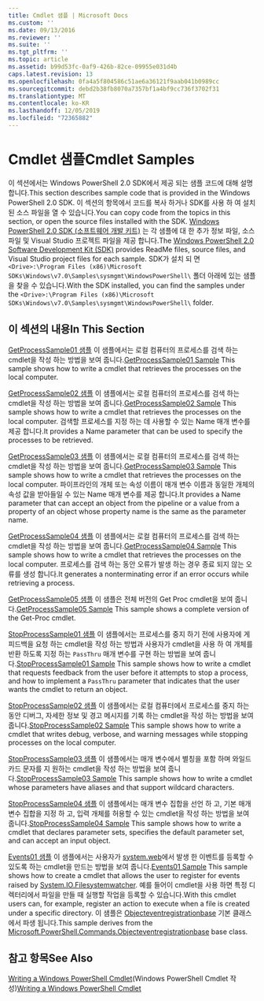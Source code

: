 ```yaml
---
title: Cmdlet 샘플 | Microsoft Docs
ms.custom: ''
ms.date: 09/13/2016
ms.reviewer: ''
ms.suite: ''
ms.tgt_pltfrm: ''
ms.topic: article
ms.assetid: b99d53fc-0af9-426b-82ce-09955e031d4b
caps.latest.revision: 13
ms.openlocfilehash: 0fa4a5f804586c51ae6a36121f9aab041b0989cc
ms.sourcegitcommit: debd2b38fb8070a7357bf1a4bf9cc736f3702f31
ms.translationtype: MT
ms.contentlocale: ko-KR
ms.lasthandoff: 12/05/2019
ms.locfileid: "72365882"
---
```

# <a name="cmdlet-samples"></a><span data-ttu-id="0ee79-102">Cmdlet 샘플</span><span class="sxs-lookup"><span data-stu-id="0ee79-102">Cmdlet Samples</span></span>

<span data-ttu-id="0ee79-103">이 섹션에서는 Windows PowerShell 2.0 SDK에서 제공 되는 샘플 코드에 대해 설명 합니다.</span><span class="sxs-lookup"><span data-stu-id="0ee79-103">This section describes sample code that is provided in the Windows PowerShell 2.0 SDK.</span></span> <span data-ttu-id="0ee79-104">이 섹션의 항목에서 코드를 복사 하거나 SDK를 사용 하 여 설치 된 소스 파일을 열 수 있습니다.</span><span class="sxs-lookup"><span data-stu-id="0ee79-104">You can copy code from the topics in this section, or open the source files installed with the SDK.</span></span> <span data-ttu-id="0ee79-105">[Windows PowerShell 2.0 SDK (소프트웨어 개발 키트)](https://www.microsoft.com/en-us/download/details.aspx?id=2560) 는 각 샘플에 대 한 추가 정보 파일, 소스 파일 및 Visual Studio 프로젝트 파일을 제공 합니다.</span><span class="sxs-lookup"><span data-stu-id="0ee79-105">The [Windows PowerShell 2.0 Software Development Kit (SDK)](https://www.microsoft.com/en-us/download/details.aspx?id=2560) provides ReadMe files, source files, and Visual Studio project files for each sample.</span></span> <span data-ttu-id="0ee79-106">SDK가 설치 되 면 `<Drive>:\Program Files (x86)\Microsoft SDKs\Windows\v7.0\Samples\sysmgmt\WindowsPowerShell\` 폴더 아래에 있는 샘플을 찾을 수 있습니다.</span><span class="sxs-lookup"><span data-stu-id="0ee79-106">With the SDK installed, you can find the samples under the `<Drive>:\Program Files (x86)\Microsoft SDKs\Windows\v7.0\Samples\sysmgmt\WindowsPowerShell\` folder.</span></span>

## <a name="in-this-section"></a><span data-ttu-id="0ee79-107">이 섹션의 내용</span><span class="sxs-lookup"><span data-stu-id="0ee79-107">In This Section</span></span>

<span data-ttu-id="0ee79-108">[GetProcessSample01 샘플](./getprocesssample01-sample.md) 이 샘플에서는 로컬 컴퓨터의 프로세스를 검색 하는 cmdlet을 작성 하는 방법을 보여 줍니다.</span><span class="sxs-lookup"><span data-stu-id="0ee79-108">[GetProcessSample01 Sample](./getprocesssample01-sample.md) This sample shows how to write a cmdlet that retrieves the processes on the local computer.</span></span>

<span data-ttu-id="0ee79-109">[GetProcessSample02 샘플](./getprocesssample02-sample.md) 이 샘플에서는 로컬 컴퓨터의 프로세스를 검색 하는 cmdlet을 작성 하는 방법을 보여 줍니다.</span><span class="sxs-lookup"><span data-stu-id="0ee79-109">[GetProcessSample02 Sample](./getprocesssample02-sample.md) This sample shows how to write a cmdlet that retrieves the processes on the local computer.</span></span> <span data-ttu-id="0ee79-110">검색할 프로세스를 지정 하는 데 사용할 수 있는 Name 매개 변수를 제공 합니다.</span><span class="sxs-lookup"><span data-stu-id="0ee79-110">It provides a Name parameter that can be used to specify the processes to be retrieved.</span></span>

<span data-ttu-id="0ee79-111">[GetProcessSample03 샘플](./getprocesssample03-sample.md) 이 샘플에서는 로컬 컴퓨터의 프로세스를 검색 하는 cmdlet을 작성 하는 방법을 보여 줍니다.</span><span class="sxs-lookup"><span data-stu-id="0ee79-111">[GetProcessSample03 Sample](./getprocesssample03-sample.md) This sample shows how to write a cmdlet that retrieves the processes on the local computer.</span></span> <span data-ttu-id="0ee79-112">파이프라인의 개체 또는 속성 이름이 매개 변수 이름과 동일한 개체의 속성 값을 받아들일 수 있는 Name 매개 변수를 제공 합니다.</span><span class="sxs-lookup"><span data-stu-id="0ee79-112">It provides a Name parameter that can accept an object from the pipeline or a value from a property of an object whose property name is the same as the parameter name.</span></span>

<span data-ttu-id="0ee79-113">[GetProcessSample04 샘플](./getprocesssample04-sample.md) 이 샘플에서는 로컬 컴퓨터의 프로세스를 검색 하는 cmdlet을 작성 하는 방법을 보여 줍니다.</span><span class="sxs-lookup"><span data-stu-id="0ee79-113">[GetProcessSample04 Sample](./getprocesssample04-sample.md) This sample shows how to write a cmdlet that retrieves the processes on the local computer.</span></span> <span data-ttu-id="0ee79-114">프로세스를 검색 하는 동안 오류가 발생 하는 경우 종료 되지 않는 오류를 생성 합니다.</span><span class="sxs-lookup"><span data-stu-id="0ee79-114">It generates a nonterminating error if an error occurs while retrieving a process.</span></span>

<span data-ttu-id="0ee79-115">[GetProcessSample05 샘플](./getprocesssample05-sample.md) 이 샘플은 전체 버전의 Get Proc cmdlet을 보여 줍니다.</span><span class="sxs-lookup"><span data-stu-id="0ee79-115">[GetProcessSample05 Sample](./getprocesssample05-sample.md) This sample shows a complete version of the Get-Proc cmdlet.</span></span>

<span data-ttu-id="0ee79-116">[StopProcessSample01 샘플](./stopprocesssample01-sample.md) 이 샘플에서는 프로세스를 중지 하기 전에 사용자에 게 피드백을 요청 하는 cmdlet을 작성 하는 방법과 사용자가 cmdlet을 사용 하 여 개체를 반환 하도록 지정 하는 `PassThru` 매개 변수를 구현 하는 방법을 보여 줍니다.</span><span class="sxs-lookup"><span data-stu-id="0ee79-116">[StopProcessSample01 Sample](./stopprocesssample01-sample.md) This sample shows how to write a cmdlet that requests feedback from the user before it attempts to stop a process, and how to implement a `PassThru` parameter that indicates that the user wants the cmdlet to return an object.</span></span>

<span data-ttu-id="0ee79-117">[StopProcessSample02 샘플](./stopprocesssample02-sample.md) 이 샘플에서는 로컬 컴퓨터에서 프로세스를 중지 하는 동안 디버그, 자세한 정보 및 경고 메시지를 기록 하는 cmdlet을 작성 하는 방법을 보여 줍니다.</span><span class="sxs-lookup"><span data-stu-id="0ee79-117">[StopProcessSample02 Sample](./stopprocesssample02-sample.md) This sample shows how to write a cmdlet that writes debug, verbose, and warning messages while stopping processes on the local computer.</span></span>

<span data-ttu-id="0ee79-118">[StopProcessSample03 샘플](./stopprocesssample03-sample.md) 이 샘플에서는 매개 변수에서 별칭을 포함 하며 와일드 카드 문자를 지 원하는 cmdlet을 작성 하는 방법을 보여 줍니다.</span><span class="sxs-lookup"><span data-stu-id="0ee79-118">[StopProcessSample03 Sample](./stopprocesssample03-sample.md) This sample shows how to write a cmdlet whose parameters have aliases and that support wildcard characters.</span></span>

<span data-ttu-id="0ee79-119">[StopProcessSample04 샘플](./stopprocesssample04-sample.md) 이 샘플에서는 매개 변수 집합을 선언 하 고, 기본 매개 변수 집합을 지정 하 고, 입력 개체를 허용할 수 있는 cmdlet을 작성 하는 방법을 보여 줍니다.</span><span class="sxs-lookup"><span data-stu-id="0ee79-119">[StopProcessSample04 Sample](./stopprocesssample04-sample.md) This sample shows how to write a cmdlet that declares parameter sets, specifies the default parameter set, and can accept an input object.</span></span>

<span data-ttu-id="0ee79-120">[Events01 샘플](./events01-sample.md) 이 샘플에서는 사용자가 [system.web](/dotnet/api/System.IO.FileSystemWatcher)에서 발생 한 이벤트를 등록할 수 있도록 하는 cmdlet을 만드는 방법을 보여 줍니다.</span><span class="sxs-lookup"><span data-stu-id="0ee79-120">[Events01 Sample](./events01-sample.md) This sample shows how to create a cmdlet that allows the user to register for events raised by [System.IO.Filesystemwatcher](/dotnet/api/System.IO.FileSystemWatcher).</span></span> <span data-ttu-id="0ee79-121">예를 들어이 cmdlet을 사용 하면 특정 디렉터리에서 파일을 만들 때 실행할 작업을 등록할 수 있습니다.</span><span class="sxs-lookup"><span data-stu-id="0ee79-121">With this cmdlet users can, for example, register an action to execute when a file is created under a specific directory.</span></span> <span data-ttu-id="0ee79-122">이 샘플은 [Objecteventregistrationbase](/dotnet/api/Microsoft.PowerShell.Commands.ObjectEventRegistrationBase) 기본 클래스에서 파생 됩니다.</span><span class="sxs-lookup"><span data-stu-id="0ee79-122">This sample derives from the [Microsoft.PowerShell.Commands.Objecteventregistrationbase](/dotnet/api/Microsoft.PowerShell.Commands.ObjectEventRegistrationBase) base class.</span></span>

## <a name="see-also"></a><span data-ttu-id="0ee79-123">참고 항목</span><span class="sxs-lookup"><span data-stu-id="0ee79-123">See Also</span></span>

<span data-ttu-id="0ee79-124">[Writing a Windows PowerShell Cmdlet](./writing-a-windows-powershell-cmdlet.md)(Windows PowerShell Cmdlet 작성)</span><span class="sxs-lookup"><span data-stu-id="0ee79-124">[Writing a Windows PowerShell Cmdlet](./writing-a-windows-powershell-cmdlet.md)</span></span>
